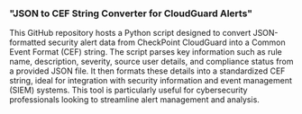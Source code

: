 ### "JSON to CEF String Converter for CloudGuard Alerts"

This GitHub repository hosts a Python script designed to convert JSON-formatted security alert data from CheckPoint CloudGuard into a Common Event Format (CEF) string. The script parses key information such as rule name, description, severity, source user details, and compliance status from a provided JSON file. It then formats these details into a standardized CEF string, ideal for integration with security information and event management (SIEM) systems. This tool is particularly useful for cybersecurity professionals looking to streamline alert management and analysis.
